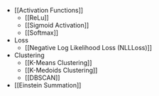 - [[Activation Functions]]
	- [[ReLu]]
	- [[Sigmoid Activation]]
	- [[Softmax]]
- Loss
	- [[Negative Log Likelihood Loss (NLLLoss)]]
- Clustering
	- [[K-Means Clustering]]
	- [[K-Medoids Clustering]]
	- [[DBSCAN]]
- [[Einstein Summation]]
